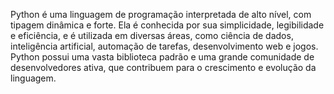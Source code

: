 Python é uma linguagem de programação interpretada de alto nível, com tipagem dinâmica e forte. Ela é conhecida por sua simplicidade, legibilidade e eficiência, e é utilizada em diversas áreas, como ciência de dados, inteligência artificial, automação de tarefas, desenvolvimento web e jogos. Python possui uma vasta biblioteca padrão e uma grande comunidade de desenvolvedores ativa, que contribuem para o crescimento e evolução da linguagem.